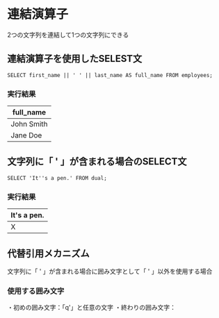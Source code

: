 # 連結演算子
2つの文字列を連結して1つの文字列にできる
## 連結演算子を使用したSELEST文
`SELECT first_name || ' ' || last_name AS full_name FROM employees;`
### 実行結果

| full_name  |
| ---------- |
| John Smith |
| Jane Doe   |
## 文字列に「 ' 」が含まれる場合のSELECT文
`SELECT 'It''s a pen.' FROM dual;`
### 実行結果

| It's a pen. |
| ----------- |
| X           |
## 代替引用メカニズム
文字列に「 ' 」が含まれる場合に囲み文字として「 ' 」以外を使用する場合
### 使用する囲み文字
・初めの囲み文字：「q'」と任意の文字
・終わりの囲み文字：

